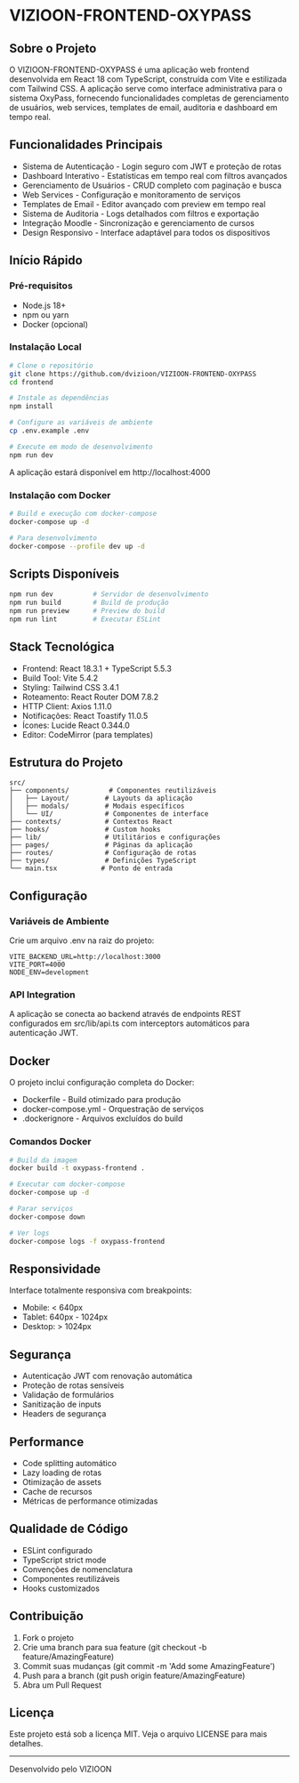 # VIZIOON-FRONTEND-OXYPASS

## Sobre o Projeto

O VIZIOON-FRONTEND-OXYPASS é uma aplicação web frontend desenvolvida em React 18 com TypeScript, construída com Vite e estilizada com Tailwind CSS. A aplicação serve como interface administrativa para o sistema OxyPass, fornecendo funcionalidades completas de gerenciamento de usuários, web services, templates de email, auditoria e dashboard em tempo real.

## Funcionalidades Principais

- Sistema de Autenticação - Login seguro com JWT e proteção de rotas
- Dashboard Interativo - Estatísticas em tempo real com filtros avançados
- Gerenciamento de Usuários - CRUD completo com paginação e busca
- Web Services - Configuração e monitoramento de serviços
- Templates de Email - Editor avançado com preview em tempo real
- Sistema de Auditoria - Logs detalhados com filtros e exportação
- Integração Moodle - Sincronização e gerenciamento de cursos
- Design Responsivo - Interface adaptável para todos os dispositivos

## Início Rápido

### Pré-requisitos
- Node.js 18+
- npm ou yarn
- Docker (opcional)

### Instalação Local

```bash
# Clone o repositório
git clone https://github.com/dvizioon/VIZIOON-FRONTEND-OXYPASS
cd frontend

# Instale as dependências
npm install

# Configure as variáveis de ambiente
cp .env.example .env

# Execute em modo de desenvolvimento
npm run dev
```

A aplicação estará disponível em http://localhost:4000

### Instalação com Docker

```bash
# Build e execução com docker-compose
docker-compose up -d

# Para desenvolvimento
docker-compose --profile dev up -d
```

## Scripts Disponíveis

```bash
npm run dev          # Servidor de desenvolvimento
npm run build        # Build de produção
npm run preview      # Preview do build
npm run lint         # Executar ESLint
```

## Stack Tecnológica

- Frontend: React 18.3.1 + TypeScript 5.5.3
- Build Tool: Vite 5.4.2
- Styling: Tailwind CSS 3.4.1
- Roteamento: React Router DOM 7.8.2
- HTTP Client: Axios 1.11.0
- Notificações: React Toastify 11.0.5
- Ícones: Lucide React 0.344.0
- Editor: CodeMirror (para templates)

## Estrutura do Projeto

```
src/
├── components/          # Componentes reutilizáveis
│   ├── Layout/         # Layouts da aplicação
│   ├── modals/         # Modais específicos
│   └── UI/             # Componentes de interface
├── contexts/           # Contextos React
├── hooks/              # Custom hooks
├── lib/                # Utilitários e configurações
├── pages/              # Páginas da aplicação
├── routes/             # Configuração de rotas
├── types/              # Definições TypeScript
└── main.tsx           # Ponto de entrada
```

## Configuração

### Variáveis de Ambiente

Crie um arquivo .env na raiz do projeto:

```env
VITE_BACKEND_URL=http://localhost:3000
VITE_PORT=4000
NODE_ENV=development
```

### API Integration

A aplicação se conecta ao backend através de endpoints REST configurados em src/lib/api.ts com interceptors automáticos para autenticação JWT.

## Docker

O projeto inclui configuração completa do Docker:

- Dockerfile - Build otimizado para produção
- docker-compose.yml - Orquestração de serviços
- .dockerignore - Arquivos excluídos do build

### Comandos Docker

```bash
# Build da imagem
docker build -t oxypass-frontend .

# Executar com docker-compose
docker-compose up -d

# Parar serviços
docker-compose down

# Ver logs
docker-compose logs -f oxypass-frontend
```

## Responsividade

Interface totalmente responsiva com breakpoints:
- Mobile: < 640px
- Tablet: 640px - 1024px
- Desktop: > 1024px

## Segurança

- Autenticação JWT com renovação automática
- Proteção de rotas sensíveis
- Validação de formulários
- Sanitização de inputs
- Headers de segurança

## Performance

- Code splitting automático
- Lazy loading de rotas
- Otimização de assets
- Cache de recursos
- Métricas de performance otimizadas

## Qualidade de Código

- ESLint configurado
- TypeScript strict mode
- Convenções de nomenclatura
- Componentes reutilizáveis
- Hooks customizados

## Contribuição

1. Fork o projeto
2. Crie uma branch para sua feature (git checkout -b feature/AmazingFeature)
3. Commit suas mudanças (git commit -m 'Add some AmazingFeature')
4. Push para a branch (git push origin feature/AmazingFeature)
5. Abra um Pull Request

## Licença

Este projeto está sob a licença MIT. Veja o arquivo LICENSE para mais detalhes.

---

Desenvolvido pelo VIZIOON
